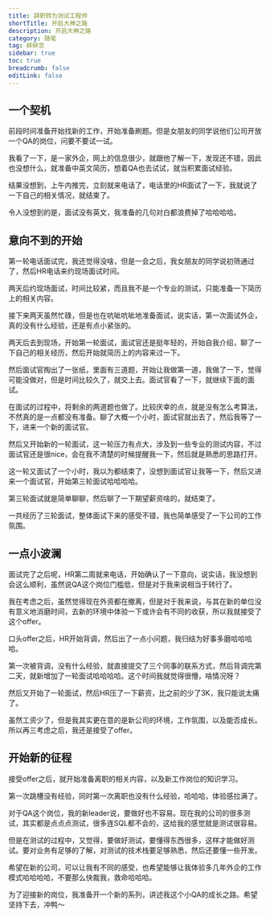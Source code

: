 ```yaml
---
title: 辞职转为测试工程师
shortTitle: 开启大神之路
description: 开启大神之路
category: 随笔
tag: 碎碎念
sidebar: true
toc: true
breadcrumb: false
editLink: false
---
```


## 一个契机

前段时间准备开始找新的工作，开始准备刷题。但是女朋友的同学说他们公司开放一个QA的岗位，问要不要试一试。

我看了一下，是一家外企，网上的信息很少，就跟他了解一下，发现还不错，因此也没想什么，就准备中英文简历，想着QA也去试试，就当积累面试经验。

结果没想到，上午内推完，立刻就来电话了，电话里的HR面试了一下，我就说了一下自己的相关情况，就结束了。

令人没想到的是，面试没有英文，我准备的几句对白都浪费掉了哈哈哈哈。

## 意向不到的开始

第一轮电话面试完，我还觉得没啥，但是一会之后，我女朋友的同学说初筛通过了，然后HR电话来约现场面试时间。

两天后约现场面试，时间比较紧，而且我不是一个专业的测试，只能准备一下简历上的相关内容。

接下来两天虽然忙碌，但是也在吭呲吭呲地准备面试，说实话，第一次面试外企，真的没有什么经验，还是有点小紧张的。

两天后去到现场，开始第一轮面试，面试官还是挺年轻的，开始自我介绍，聊了一下自己的相关经历，然后开始就简历上的内容来过一下。

然后面试官掏出了一张纸，里面有三道题，开始让我做第一道，我做了一下，觉得可能没做对，但是时间比较久了，就交上去。面试官看了一下，就继续下面的面试。

在面试的过程中，将剩余的两道题也做了。比较庆幸的点，就是没有怎么考算法，不然真的是一点都没有准备。聊了大概一个小时，面试官就出去了，然后我等了一下，进来一个新的面试官。

然后又开始新的一轮面试，这一轮压力有点大，涉及到一些专业的测试内容，不过面试官还是很nice，会在我不清楚的时候提醒我一下，然后就是熟悉的思路打开。

这一轮又面试了一个小时，我以为都结束了，没想到面试官让我等一下，然后又进来一个面试官，开始第三轮面试哈哈哈哈。

第三轮面试就是简单聊聊，然后聊了一下期望薪资啥的，就结束了。

一共经历了三轮面试，整体面试下来的感受不错，我也简单感受了一下公司的工作氛围。

## 一点小波澜

面试完了之后呢，HR第二周就来电话，开始确认了一下意向，说实话，我没想到会这么顺利，虽然说QA这个岗位门槛低，但是对于我来说相当于转行了。

我在考虑之后，虽然觉得现在外资都在撤离，但是对于我来说，与其在新的单位没有意义地消磨时间，去新的环境中体验一下或许会有不同的收获，所以我就接受了这个offer。

口头offer之后，HR开始背调，然后出了一点小问题，我归结为好事多磨哈哈哈哈。

第一次被背调，没有什么经验，就直接提交了三个同事的联系方式，然后背调完第二天，就新增加了一轮面试哈哈哈哈。这个时间我就觉得很懵，啥情况呀？

然后又开始了一轮面试，然后HR压了一下薪资，比之前的少了3K，我只能说太痛了。

虽然工资少了，但是我其实更在意的是新公司的环境，工作氛围，以及能否成长。所以再三考虑之后，我还是接受了offer。

## 开始新的征程

接受offer之后，就开始准备离职的相关内容，以及新工作岗位的知识学习。

第一次跳槽没有经验，同时第一次离职也没有什么经验，哈哈哈，体验感拉满了。

对于QA这个岗位，我的新leader说，要做好也不容易。现在我的公司的很多测试，其实都是点点点测试，很多连SQL都不会的，这给我的感觉就是测试很容易。

但是在测试的过程中，又觉得，要做好测试，要懂得东西很多，这样才能做好测试。要对业务有足够的了解，对测试的技术栈要足够熟悉，然后还要懂一些开发。

希望在新的公司，可以让我有不同的感受，也希望能够让我体验多几年外企的工作模式哈哈哈哈，不要那么快裁我，救命哈哈哈。

为了迎接新的岗位，我准备开一个新的系列，讲述我这个小QA的成长之路。希望坚持下去，冲鸭～